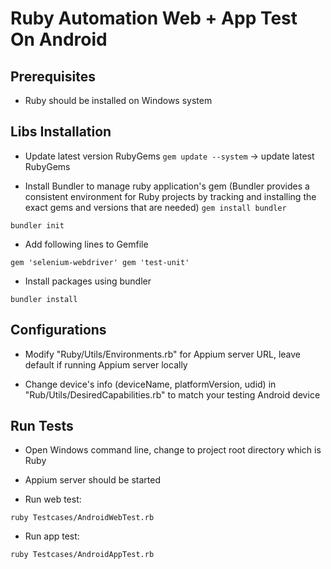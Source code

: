 # Ruby Automation Web + App Test On Android

## Prerequisites
- Ruby should be installed on Windows system

## Libs Installation
- Update latest version RubyGems
`gem update --system` -> update latest RubyGems

- Install Bundler to manage ruby application's gem (Bundler provides a consistent environment for Ruby projects by tracking and installing the exact gems and versions that are needed)
`gem install bundler`

`bundler init`

- Add following lines to Gemfile

`
gem 'selenium-webdriver'
gem 'test-unit'
`
- Install packages using bundler

`bundler install`

## Configurations
- Modify "Ruby/Utils/Environments.rb" for Appium server URL, leave default if running Appium server locally

- Change device's info (deviceName, platformVersion, udid) in "Rub/Utils/DesiredCapabilities.rb" to match your testing Android device

## Run Tests
- Open Windows command line, change to project root directory which is Ruby

- Appium server should be started

- Run web test:

`ruby Testcases/AndroidWebTest.rb`

- Run app test:

`ruby Testcases/AndroidAppTest.rb`
